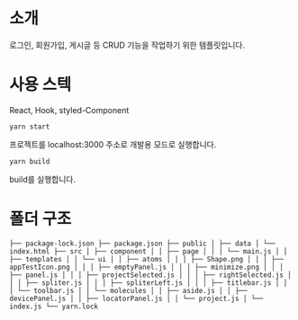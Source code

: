 # 소개

로그인, 회원가입, 게시글 등 CRUD 기능을 작업하기 위한 템플릿입니다.

# 사용 스텍

React, Hook, styled-Component

`yarn start`

프로젝트를 localhost:3000 주소로 개발용 모드로 실행합니다.

`yarn build`

build를 실행합니다.

# 폴더 구조

`├── package-lock.json ├── package.json ├── public │ ├── data │ └── index.html ├── src │ ├── component │ │ ├── page │ │ │ └── main.js │ │ ├── templates │ │ └── ui │ │ ├── atoms │ │ │ ├── Shape.png │ │ │ ├── appTestIcon.png │ │ │ ├── emptyPanel.js │ │ │ ├── minimize.png │ │ │ ├── panel.js │ │ │ ├── projectSelected.js │ │ │ ├── rightSelected.js │ │ │ ├── spliter.js │ │ │ ├── spliterLeft.js │ │ │ ├── titlebar.js │ │ │ └── toolbar.js │ │ └── molecules │ │ ├── aside.js │ │ ├── devicePanel.js │ │ ├── locatorPanel.js │ │ └── project.js │ └── index.js └── yarn.lock`

